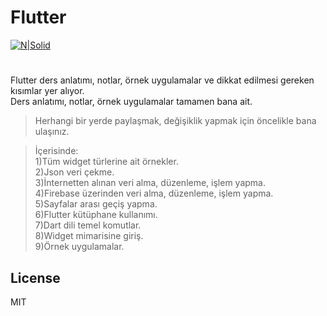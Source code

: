 <h1 class="code-line" data-line-start=0 data-line-end=1 ><a id="Flutter_0"></a>Flutter</h1>
<p class="has-line-data" data-line-start="2" data-line-end="3"><a href="http://www.artistscompany.digital/"><img src="https://play-lh.googleusercontent.com/4ChxU_bzuJe8ix7IC7fYOq5xH3rtDjDMFogy4NsF6l8jNH9Q_G7z-QUWoZtWvkliyw=w2247-h1264-rw" alt="N|Solid"></a></p>
<h1 class="code-line" data-line-start=6 data-line-end=7 ><a id="flutter_6"></h1>
<p class="has-line-data" data-line-start="7" data-line-end="9">Flutter ders anlatımı, notlar, örnek uygulamalar ve dikkat edilmesi gereken kısımlar yer alıyor.<br>
Ders anlatımı, notlar, örnek uygulamalar tamamen bana ait.</p>
<blockquote>
<p class="has-line-data" data-line-start="9" data-line-end="10">Herhangi bir yerde paylaşmak, değişiklik yapmak için öncelikle bana ulaşınız.</p>
</blockquote>
<blockquote>
<p class="has-line-data" data-line-start="11" data-line-end="21">İçerisinde:<br>
1)Tüm widget türlerine ait örnekler.<br>
2)Json veri çekme.<br>
3)İnternetten alınan veri alma, düzenleme, işlem yapma.<br>
4)Firebase üzerinden veri alma, düzenleme, işlem yapma.<br>
5)Sayfalar arası geçiş yapma.<br>
6)Flutter kütüphane kullanımı.<br>
7)Dart dili temel komutlar.<br>
8)Widget mimarisine giriş.<br>
9)Örnek uygulamalar.</p>
</blockquote>
<h2 class="code-line" data-line-start=26 data-line-end=28 ><a id="License_26"></a>License</h2>
<p class="has-line-data" data-line-start="29" data-line-end="30">MIT</p>
